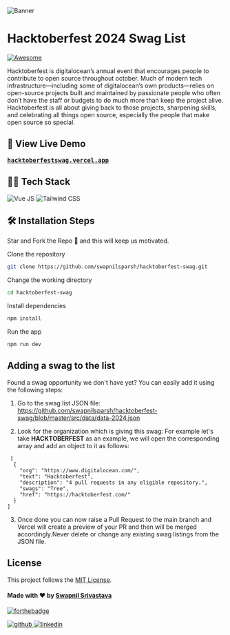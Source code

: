 <p align="center">

![Banner](https://raw.githubusercontent.com/swapnilsparsh/hacktoberfest-swag/master/public/image/Banner.png)

</p>

# Hacktoberfest 2024 Swag List

[![Awesome](https://awesome.re/badge.svg)](https://awesome.re)

Hacktoberfest is digitalocean’s annual event that encourages people to contribute to open source throughout october. Much of modern tech infrastructure—including some of digitalocean’s own products—relies on open-source projects built and maintained by passionate people who often don’t have the staff or budgets to do much more than keep the project alive. Hacktoberfest is all about giving back to those projects, sharpening skills, and celebrating all things open source, especially the people that make open source so special.

## 🚀 View Live Demo

<pre><a href="https://hacktoberfestswag.vercel.app"><b>hacktoberfestswag.vercel.app</b></a></pre>

## 👨‍💻 Tech Stack

![Vue JS](https://img.shields.io/badge/Vue.js-35495E?style=for-the-badge&logo=vue.js&logoColor=4FC08D)
![Tailwind CSS](https://img.shields.io/badge/Tailwind_CSS-38B2AC?style=for-the-badge&logo=tailwind-css&logoColor=white)

## 🛠️ Installation Steps

Star and Fork the Repo 🌟 and this will keep us motivated.

Clone the repository

```bash
git clone https://github.com/swapnilsparsh/hacktoberfest-swag.git
```

Change the working directory

```bash
cd hacktoberfest-swag
```

Install dependencies

```bash
npm install
```

Run the app

```bash
npm run dev
```

## Adding a swag to the list

Found a swag opportunity we don't have yet? You can easily add it using the
following steps:

1. Go to the swag list JSON file:
   https://github.com/swapnilsparsh/hacktoberfest-swag/blob/master/src/data/data-2024.json

2. Look for the organization which is giving this swag: For
   example let's take **HACKTOBERFEST** as an example, we will open the
   corresponding array and add an object to it as follows:

```
 [
  {
    "org": "https://www.digitalocean.com/",
    "text": "Hacktoberfest",
    "description": "4 pull requests in any eligible repository.",
    "swags": "Tree",
    "href": "https://hacktoberfest.com/"
  }
]
```

3. Once done you can now raise a Pull Request to the main branch and Vercel
   will create a preview of your PR and then will be merged accordingly.Never
   delete or change any existing swag listings from the JSON file. <br>

## License

This project follows the [MIT License](/LICENSE).

#### Made with ♥ by <a href="https://swapnilsparsh.github.io/">Swapnil Srivastava</a>

[![forthebadge](https://forthebadge.com/images/badges/built-with-love.svg)](https://swapnilsparsh.github.io/)

<a href="https://github.com/swapnilsparsh" target="_blank">
<img src=https://img.shields.io/badge/github-%2324292e.svg?&style=for-the-badge&logo=github&logoColor=white alt=github style="margin-bottom: 5px;" />
</a>
<a href="https://www.linkedin.com/in/swapnilsparsh/" target="_blank">
<img src=https://img.shields.io/badge/linkedin-%231E77B5.svg?&style=for-the-badge&logo=linkedin&logoColor=white alt=linkedin style="margin-bottom: 5px;" />
</a>

